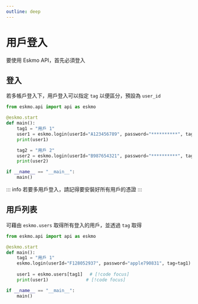 ```yaml
---
outline: deep
---
```


# 用戶登入

要使用 Eskmo API，首先必須登入

## 登入

若多帳戶登入下，用戶登入可以指定 `tag` 以便區分，預設為 `user_id`

```python
from eskmo.api import api as eskmo

@eskmo.start
def main():
    tag1 = "用戶 1"
    user1 = eskmo.login(userId="A123456789", password="**********", tag=tag1)
    print(user1)

    tag2 = "用戶 2"
    user2 = eskmo.login(userId="B987654321", password="**********", tag=tag2)
    print(user2)

if __name__ == "__main__":
    main()
```

::: info
若要多用戶登入，請記得要安裝好所有用戶的憑證
:::

## 用戶列表

可藉由 `eskmo.users` 取得所有登入的用戶，並透過 `tag` 取得

```python
from eskmo.api import api as eskmo

@eskmo.start
def main():
    tag1 = "用戶 1"
    eskmo.login(userId="F128052937", password="apple790831", tag=tag1)
  
    user1 = eskmo.users[tag1]　 # [!code focus]
    print(user1)　　　　　　　　 # [!code focus]

if __name__ == "__main__":
    main()
```


